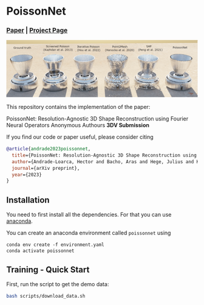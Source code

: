 # PoissonNet

### [**Paper**](https://arxiv.org/abs/2106.03452) | [**Project Page**](https://pengsongyou.github.io/sap)  <br>

![](./media/figure_benchmark.png)

This repository contains the implementation of the paper:

PoissonNet: Resolution-Agnostic 3D Shape Reconstruction using Fourier Neural Operators 
Anonymous Authours
**3DV Submission**  


If you find our code or paper useful, please consider citing
```bibtex
@article{andrade2023poissonnet,
  title={PoissonNet: Resolution-Agnostic 3D Shape Reconstruction using Fourier Neural Operators},
  author={Andrade-Loarca, Hector and Bacho, Aras and Hege, Julius and Kutyniok, Gitta},
  journal={arXiv preprint},
  year={2023}
}
```


## Installation

You need to first install all the dependencies. For that you can use [anaconda](https://www.anaconda.com/). 

You can create an anaconda environment called `poissonnet` using
```
conda env create -f environment.yaml
conda activate poissonnet
```

## Training - Quick Start

First, run the script to get the demo data:

```bash
bash scripts/download_data.sh
```
